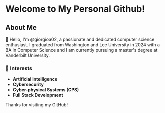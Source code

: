 # Welcome to My Personal Github!
## About Me
👋 Hello, I'm @giorgioa02, a passionate and dedicated computer science enthusiast. I graduated from Washington and Lee University in 2024 with a BA in Computer Science and I am currently pursuing a master's degree at Vanderbilt University. 

### 👀 Interests
- **Artificial Intelligence**
- **Cybersecurity**
- **Cyber-physical Systems (CPS)**
- **Full Stack Development**

Thanks for visiting my GitHub!

<!--- giorgioa02/giorgioa02 is a ✨ special ✨ repository because its `README.md` (this file) appears on your GitHub profile.
You can click the Preview link to take a look at your changes. --->
